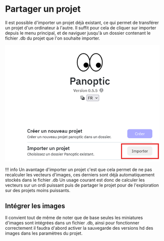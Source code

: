 # Partager un projet

Il est possible d'importer un projet déjà existant, ce qui permet de transférer un projet d'un ordinateur à l'autre. 
Il suffit pour cela de cliquer sur importer depuis le menu principal, et de naviguer jusqu'à un dossier contenant le fichier .db du projet que l'on souhaite importer.

 ![Alt text](../images/import_project01.png)

 !!! info
 Un avantage d'importer un projet c'est que cela permet de ne pas recalculer les vecteurs d'images, ces derniers sont déjà automatiquement stockés dans le fichier .db
 Un usage courant est donc de calculer les vecteurs sur un ordi puissant puis de partager le projet pour de l'exploration sur des projets moins puissants.

## Intégrer les images

Il convient tout de même de noter que de base seules les miniatures d'images sont intégrées dans un fichier .db, ainsi pour fonctionner correctement il faudra d'abord activer la sauvegarde des versions hd des images dans les paramètres du projet.
